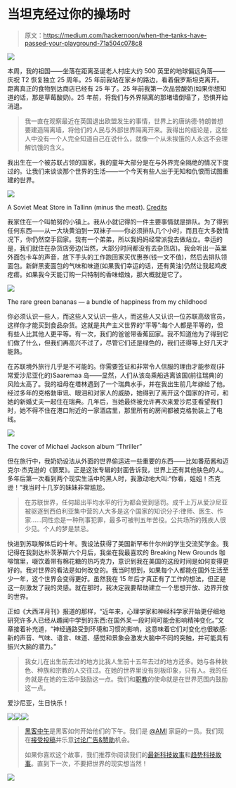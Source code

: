 # 当坦克经过你的操场时

> 原文：<https://medium.com/hackernoon/when-the-tanks-have-passed-your-playground-71a504c078c8>

![](img/d413e72c7a241e1d60a322d91777866b.png)

本周，我的祖国——坐落在距离圣诞老人村庄大约 500 英里的地球偏远角落——庆祝 T2 恢复独立 25 周年。25 年前我站在家乡的路边，看着俄罗斯坦克离开。距离真正的食物到达商店已经有 25 年了。25 年前我第一次品尝酸奶(如果你想知道的话，那是草莓酸奶)。25 年前，将我们与外界隔离的那堵墙倒塌了，恐惧开始消退。

> 我一直在观察最近在英国退出欧盟发生的事情，世界上的唐纳德·特朗普想要建造隔离墙，将他们的人民与外部世界隔离开来。我得出的结论是，这些人中没有一个人完全知道自己在说什么，就像一个从未挨饿的人永远不会理解饥饿的含义。

我出生在一个被苏联占领的国家，我的童年大部分是在与外界完全隔绝的情况下度过的。让我们来谈谈那个世界的生活——一个今天有些人出于无知和仇恨而试图重建的世界。

![](img/b6301f4574e872995d9a71ef0aa2b2bf.png)

A Soviet Meat Store in Tallinn (minus the meat). [Credits](http://viisnurga-varjus.blogspot.com.ee/p/8-osa.html)

我家住在一个叫帕努的小镇上。我从小就记得的一件主要事情就是排队。为了得到任何东西——从一大块黄油到一双袜子——你必须排队几个小时，而且在大多数情况下，你仍然空手回家。我有一个弟弟，所以我妈妈经常派我去做站立。幸运的是，我们就住在杂货店旁边(当然，大部分时间都没有去杂货店)。我会听出一英里外面包卡车的声音，放下手头的工作跑回家买优惠券(钱一文不值)，然后去排队领面包。新鲜黑麦面包的气味和味道(如果我们幸运的话，还有黄油)仍然让我起鸡皮疙瘩。如果我今天能订购一只特制的香味蜡烛，那大概就是它了。

![](img/5e3d5139e9edfe4a868fb354493dcd7d.png)

The rare green bananas — a bundle of happiness from my childhood

你必须认识一些人，而这些人又认识一些人，而这些人又认识一位苏联高级官员，这样你才能买到食品杂货。这就是共产主义世界的“平等”:每个人都是平等的，但有些人比其他人更平等。有一次，我们的爸爸带香蕉回家。我不知道他为了得到它们做了什么，但我们再高兴不过了，尽管它们还是绿色的，我们还得等上好几天才能熟。

在苏联境外旅行几乎是不可能的。你需要签证和非常令人信服的理由才能参观(非常爱沙尼亚化的)Saaremaa 岛——显然，人们从该岛乘船逃离该国(前往瑞典)的风险太高了。我的祖母在塔林遇到了一个瑞典水手，并在我出生前几年嫁给了他。经过多年的克格勃审讯、眼泪和对家人的威胁，她得到了离开这个国家的许可，和她的新婚丈夫一起住在瑞典。几年后，当她最终被允许再次来爱沙尼亚看望我们时，她不得不住在港口附近的一家酒店里，那里所有的房间都被克格勃装上了电线。

![](img/7d27fb896e3de88b1add4660ed49f13f.png)

The cover of Michael Jackson album “Thriller”

但在旅行中，我奶奶设法从外面的世界偷运进一些重要的东西——比如番茄酱和迈克尔·杰克逊的《颤栗》。正是这张专辑的封面告诉我，世界上还有其他肤色的人。多年后第一次看到两个现实生活中的黑人时，我激动地大叫:“你看，姐姐！杰克逊！”我当时十几岁的妹妹非常尴尬。

> 在苏联世界，任何超出平均水平的行为都会受到惩罚。成千上万从爱沙尼亚被驱逐到西伯利亚集中营的人大多是这个国家的知识分子:律师、医生、作家……同性恋是一种刑事犯罪，最多可被判五年苦役。公共场所的残疾人很少见。个人的梦是禁忌。

快进到苏联解体后的十年。我设法获得了美国新罕布什尔州的学生交流奖学金。我记得在我到达朴茨茅斯六个月后，我坐在我最喜欢的 Breaking New Grounds 咖啡馆里，啜饮着带有棉花糖的热巧克力，意识到我在美国的这段时间是如何变得更好的。我对世界的看法是如何改变的。我当时想到，如果每个人都能在国外生活至少一年，这个世界会变得更好。虽然我在 15 年后才真正有了工作的想法，但正是这一刻激发了我的灵感。就在那时，我决定我要帮助建立一个思想开放、边界开放的世界。

正如《大西洋月刊》报道的那样，“近年来，心理学家和神经科学家开始更仔细地研究许多人已经从趣闻中学到的东西:在国外呆一段时间可能会影响精神变化。”文章接着补充道，“神经通路受到环境和习惯的影响，这意味着它们对变化也很敏感:新的声音、气味、语言、味道、感觉和景象会激发大脑中不同的突触，并可能具有振兴大脑的潜力。”

> 我女儿在出生前去过的地方比我人生前十五年去过的地方还多。她与各种肤色、种族和宗教的人交往过。在她的世界里没有刻板印象，只有人。我的任务就是在她的生活中鼓励这一点。我们和[职教](http://jobbatical.com)的使命就是在世界范围内鼓励这一点。

爱沙尼亚，生日快乐！

[![](img/50ef4044ecd4e250b5d50f368b775d38.png)](http://bit.ly/HackernoonFB)[![](img/979d9a46439d5aebbdcdca574e21dc81.png)](https://goo.gl/k7XYbx)[![](img/2930ba6bd2c12218fdbbf7e02c8746ff.png)](https://goo.gl/4ofytp)

> [黑客中午](http://bit.ly/Hackernoon)是黑客如何开始他们的下午。我们是 [@AMI](http://bit.ly/atAMIatAMI) 家庭的一员。我们现在[接受投稿](http://bit.ly/hackernoonsubmission)并乐意[讨论广告&赞助](mailto:partners@amipublications.com)机会。
> 
> 如果你喜欢这个故事，我们推荐你阅读我们的[最新科技故事](http://bit.ly/hackernoonlatestt)和[趋势科技故事](https://hackernoon.com/trending)。直到下一次，不要把世界的现实想当然！

[![](img/be0ca55ba73a573dce11effb2ee80d56.png)](https://goo.gl/Ahtev1)